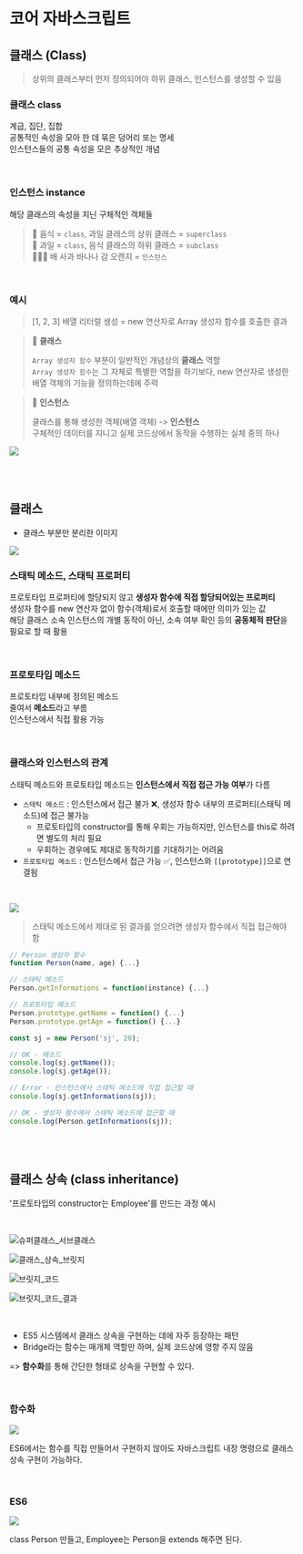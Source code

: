 # 코어 자바스크립트

## 클래스 (Class)

> 상위의 클래스부터 먼저 정의되어야 하위 클래스, 인스턴스를 생성할 수 있음 

### 클래스 class

계급, 집단, 집합 <br>
공통적인 속성을 모아 한 데 묶은 덩어리 또는 명세 <br>
인스턴스들의 공통 속성을 모은 추상적인 개념

<br>

### 인스턴스 instance 

해당 클래스의 속성을 지닌 구체적인 객체들

> 🍲 음식 = `class`, 과일 클래스의 상위 클래스 = `superclass`   
> 🍎 과일 = `class`, 음식 클래스의 하위 클래스 = `subclass`   
> 🍓🍌🍊 배 사과 바나나 감 오렌지 = `인스턴스`

<br>

### 예시 

> [1, 2, 3] 배열 리터럴 생성 = new 연산자로 Array 생성자 함수를 호출한 결과   

> 📌 **클래스**
> 
> `Array 생성자 함수` 부분이 일반적인 개념상의 **클래스** 역할  
> `Array 생성자 함수`는 그 자체로 특별한 역할을 하기보다, new 연산자로 생성한 배열 객체의 기능을 정의하는데에 주력

> 📌 **인스턴스**
>
> 클래스를 통해 생성한 객체(배열 객체) -> **인스턴스**    
> 구체적인 데이터를 지니고 실제 코드상에서 동작을 수행하는 실체 중의 하나

![](../Images/인스턴스_설명.png)

<br><br>

## 클래스 

* 클래스 부분만 분리한 이미지

![](../Images/클래스_설명.png)

### 스태틱 메소드, 스태틱 프로퍼티  
  
프로토타입 프로퍼티에 할당되지 않고 **생성자 함수에 직접 할당되어있는 프로퍼티**    
생성자 함수를 new 연산자 없이 함수(객체)로서 호출할 때에만 의미가 있는 값  
해당 클래스 소속 인스턴스의 개별 동작이 아닌, 소속 여부 확인 등의 **공동체적 판단**을 필요로 할 때 활용     

<br>

### 프로토타입 메소드  

프로토타입 내부에 정의된 메소드   
줄여서 **메소드**라고 부름   
인스턴스에서 직접 활용 가능 

<br>

### 클래스와 인스턴스의 관계

스태틱 메소드와 프로토타입 메소드는 **인스턴스에서 직접 접근 가능 여부**가 다름 

* `스태틱 메소드` : 인스턴스에서 접근 불가 ❌, 생성자 함수 내부의 프로퍼티(스태틱 메소드)에 접근 불가능
  * 프로토타입의 constructor를 통해 우회는 가능하지만, 인스턴스를 this로 하려면 별도의 처리 필요
  * 우회하는 경우에도 제대로 동작하기를 기대하기는 어려움 
* `프로토타입 메소드` : 인스턴스에서 접근 가능 ✅, 인스턴스와 `[[prototype]]`으로 연결됨 

<br>

![](../Images/클래스_인스턴스_관계.png)

> 스태틱 메소드에서 제대로 된 결과를 얻으려면 생성자 함수에서 직접 접근해야 함

```js
// Person 생성자 함수 
function Person(name, age) {...}

// 스태틱 메소드
Person.getInformations = function(instance) {...}

// 프로토타입 메소드 
Person.prototype.getName = function() {...}
Person.prototype.getAge = function() {...}

const sj = new Person('sj', 20);

// OK - 메소드
console.log(sj.getName());
console.log(sj.getAge());

// Error - 인스턴스에서 스태틱 메소드에 직접 접근할 때
console.log(sj.getInformations(sj));

// OK - 생성자 함수에서 스태틱 메소드에 접근할 때 
console.log(Person.getInformations(sj));
```

<br><br>

## 클래스 상속 (class inheritance)

'프로토타입의 constructor는 Employee'를 만드는 과정 예시

<br>

![슈퍼클래스_서브클래스](../Images/슈퍼클래스_서브클래스.png)

![클래스_상속_브릿지](../Images/클래스_상속_브릿지.png)



![브릿지_코드](../Images/브릿지_코드.png)

![브릿지_코드_결과](../Images/브릿지_코드_결과.png)

<br>

* ES5 시스템에서 클래스 상속을 구현하는 데에 자주 등장하는 패턴
* Bridge라는 함수는 매개체 역할만 하며, 실제 코드상에 영향 주지 않음 <br>

=> <strong>함수화</strong>를 통해 간단한 형태로 상속을 구현할 수 있다.

<br>

### 함수화

![](../Images/브릿지_함수화.png) 


ES6에서는 함수를 직접 만들어서 구현하지 않아도 자바스크립트 내장 명령으로 클래스 상속 구현이 가능하다.

<br>

### ES6

![](../Images/ES6_클래스_상속_구현.png)

class Person 만들고, Employee는 Person을 extends 해주면 된다.


